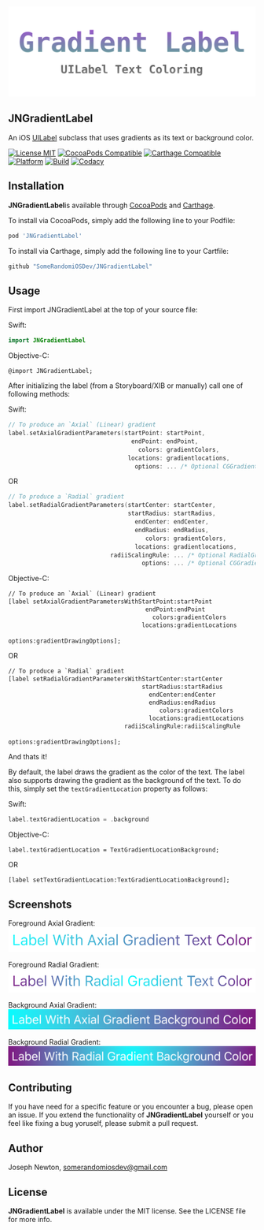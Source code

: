 ![Gradient Label](https://github.com/SomeRandomiOSDev/JNGradientLabel/blob/master/Images/JNGradientLabel.png)

JNGradientLabel
--------

An iOS [UILabel](https://developer.apple.com/documentation/uikit/uilabel) subclass that uses gradients as its text or background color.

[![License MIT](https://img.shields.io/cocoapods/l/JNGradientLabel.svg)](https://cocoapods.org/pods/JNGradientLabel)
[![CocoaPods Compatible](https://img.shields.io/cocoapods/v/JNGradientLabel.svg)](https://cocoapods.org/pods/JNGradientLabel) 
[![Carthage Compatible](https://img.shields.io/badge/Carthage-compatible-4BC51D.svg?style=flat)](https://github.com/Carthage/Carthage) 
[![Platform](https://img.shields.io/cocoapods/p/JNGradientLabel.svg)](https://cocoapods.org/pods/JNGradientLabel)
[![Build](https://travis-ci.com/SomeRandomiOSDev/JNGradientLabel.svg?branch=master)](https://travis-ci.com/SomeRandomiOSDev/JNGradientLabel)
[![Codacy](https://api.codacy.com/project/badge/Grade/fda23fa315f043cf8b5ad9460f1de61f)](https://www.codacy.com/app/SomeRandomiOSDev/JNGradientLabel?utm_source=github.com&amp;utm_medium=referral&amp;utm_content=SomeRandomiOSDev/JNGradientLabel&amp;utm_campaign=Badge_Grade)

Installation
--------

**JNGradientLabel**is available through [CocoaPods](https://cocoapods.org) and [Carthage](https://github.com/Carthage/Carthage). 

To install via CocoaPods, simply add the following line to your Podfile:

```ruby
pod 'JNGradientLabel'
```

To install via Carthage, simply add the following line to your Cartfile:

```ruby
github "SomeRandomiOSDev/JNGradientLabel"
```

Usage
--------

First import JNGradientLabel at the top of your source file:

Swift:

```swift
import JNGradientLabel
```

Objective-C:

```objc
@import JNGradientLabel;
```

After initializing the label (from a Storyboard/XIB or manually) call one of following methods:

Swift: 

```swift
// To produce an `Axial` (Linear) gradient
label.setAxialGradientParameters(startPoint: startPoint,
                                   endPoint: endPoint,
                                     colors: gradientColors,
                                  locations: gradientlocations,
                                    options: ... /* Optional CGGradientDrawingOptions parameter */)
```

OR

```swift
// To produce a `Radial` gradient
label.setRadialGradientParameters(startCenter: startCenter,
                                  startRadius: startRadius,
                                    endCenter: endCenter,
                                    endRadius: endRadius,
                                       colors: gradientColors,
                                    locations: gradientlocations,
                             radiiScalingRule: ... /* Optional RadialGradientRadiiScalingRule parameter */,
                                      options: ... /* Optional CGGradientDrawingOptions parameter */)
```

Objective-C:

```objc
// To produce an `Axial` (Linear) gradient
[label setAxialGradientParametersWithStartPoint:startPoint 
                                       endPoint:endPoint 
                                         colors:gradientColors 
                                      locations:gradientLocations
                                        options:gradientDrawingOptions];
```

OR

```objc
// To produce a `Radial` gradient
[label setRadialGradientParametersWithStartCenter:startCenter 
                                      startRadius:startRadius 
                                        endCenter:endCenter 
                                        endRadius:endRadius 
                                           colors:gradientColors 
                                        locations:gradientLocations 
                                 radiiScalingRule:radiiScalingRule 
                                          options:gradientDrawingOptions];
```

And thats it!

By default, the label draws the gradient as the color of the text. The label also supports drawing the gradient as the background of the text. To do this, simply set the `textGradientLocation` property as follows:

Swift: 

```swift
label.textGradientLocation = .background
```

Objective-C:

```objc
label.textGradientLocation = TextGradientLocationBackground;
```

OR 

```objc
[label setTextGradientLocation:TextGradientLocationBackground];
```

Screenshots
--------

Foreground Axial Gradient:
![Foreground Axial Gradient](https://github.com/SomeRandomiOSDev/JNGradientLabel/blob/master/Images/ForegroundAxial.png)

Foreground Radial Gradient:
![Foreground Radial Gradient](https://github.com/SomeRandomiOSDev/JNGradientLabel/blob/master/Images/ForegroundRadial.png)

Background Axial Gradient:
![Background Axial Gradient](https://github.com/SomeRandomiOSDev/JNGradientLabel/blob/master/Images/BackgroundAxial.png)

Background Radial Gradient:
![Background Radial Gradient](https://github.com/SomeRandomiOSDev/JNGradientLabel/blob/master/Images/BackgroundRadial.png)

Contributing
--------

If you have need for a specific feature or you encounter a bug, please open an issue. If you extend the functionality of **JNGradientLabel** yourself or you feel like fixing a bug yoruself, please submit a pull request.

Author
--------

Joseph Newton, somerandomiosdev@gmail.com

License
--------

**JNGradientLabel** is available under the MIT license. See the LICENSE file for more info.
